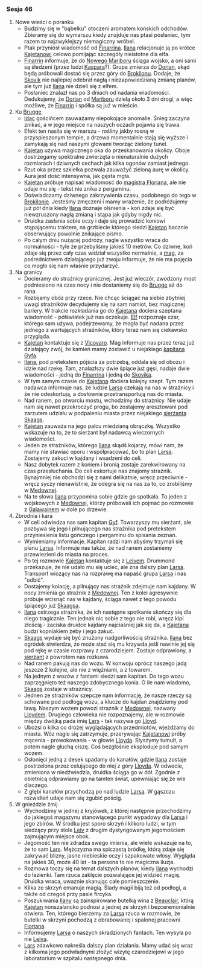 ### Sesja 46
1. Nowe wieści o poranku
    - Budzimy się w "bąbelku" otoczeni aromatem końskich odchodów. Zbieramy się do wymarszu kiedy znajduje nas ptasi posłaniec, tym razem to najzwyklejszy niemagiczny wróbel.
    - Ptak przyniósł wiadomość od [Finarrina](#p_druid_finarrin). [Ilana](#g_ilana) relacjonuje ją po krótce [Kajetanowi](#g_kajetan) celowo pomijając szczegóły nieistotne dla elfa. 
    - [Finarrin](#p_druid_finarrin) informuje, że do [Nowego Mariboru](#l_maribor) ściąga wojsko, a oni sami są śledzeni (przez ludzi [Kaspara](#p_kaspar)?). Grupa zmierza do [Dorian](#l_dorian), skąd będą próbowali dostać się przez góry do [Brokilonu](#l_brokilon). Dodaje, że [Skovik](#p_skovik) nie najlepiej odebrał nagłą i niezapowiedzianą zmianę planów, ale tym już [Ilana](#g_ilana) nie dzieli się z elfem.
    - Posłaniec znalazł nas po 3 dniach od nadania wiadomości. Dedukujemy, że [Dorian](#l_dorian) od [Mariboru](#l_maribor) dzielą około 3 dni drogi, a więc możliwe, że [Finarrin](#p_druid_finarrin) i spółka są już w mieście.
2. Ku [Brugge](#l_brugge)
    - [Idąc](#p_ida) gościńcem zauważamy niepokojące anomalie. Śnieg zaczyna znikać, a w jego miejsce na naszych oczach pojawia się trawa. 
    - Efekt ten nasila się w marszu - rośliny jakby rosną w przyspieszonym tempie, a drzewa momentalnie stają się wyższe i zamykają się nad naszymi głowami tworząc zielony tunel.
    - [Kajetan](#g_kajetan) używa magicznego oka do przeskanowania okolicy. Oboje dostrzegamy spektralne zwierzęta o nienaturalnie dużych rozmiarach i  dziwnych cechach jak kilka ogonów zamiast jednego.
    - Rzut oka przez szkiełka pozwala zauważyć zieloną aurę w okolicy. Aura jest dość intensywna, jak gęsta mgła.
    - [Kajetan](#g_kajetan) próbuje napisać wiadomość do [magistra Floriana](#p_florian_z_vicovaro), ale nie udaje mu się - tekst nie znika z pergaminu.
    - Doświadczamy dziwnego zakrzywienia czasu, podobnego do tego w [Brokilonie](#l_brokilon). Jesteśmy zmęczeni i mamy wrażenie, że podróżujemy już pół dnia kiedy [Ilana](#g_ilana) doznaje olśnienia - koń zdaje się być niewzruszony nagłą zmianą i stąpa jak gdyby nigdy nic.
    - Druidka zasłania sobie oczy i daje się prowadzić koniowi stąpającemu traktem, na grzbiecie którego siedzi [Kajetan](#g_kajetan) bacznie obserwujący powolnie znikające pismo.
    - Po całym dniu nużącej podróży, nagle wszystko wraca do normalności - tyle że przebyliśmy jakieś 10 metrów. Co dziwne, koń zdaje się przez cały czas widział wszystko normalnie, a [mag](#p_florian_z_vicovaro), za pośrednictwem działającego już zwoju informuje, że nie ma pojęcia co mogło się nam właśnie przydarzyć.
3. Na granicy
    - Docieramy do strażnicy granicznej. Jest już wieczór, zwodzony most podniesiono na czas nocy i nie dostaniemy się do [Brugge](#l_brugge) aż do rana.
    - Rozbijamy obóz przy rzece. Nie chcąc ściągać na siebie zbytniej uwagi strażników decydujemy się na sam namiot, bez magicznej bariery. W trakcie rozkładania go do [Kajetana](#g_kajetan) dociera szeptana wiadomość - półświatek już nas oczekuje. [Elf](#g_kajetan) rozpoznaje czar, którego sam używa, podejrzewamy, że mogła być nadana przez jednego z wartujących strażników, który teraz nam się ciekawsko przygląda.
    - [Kajetan](#g_kajetan) kontaktuje się z [Vicovaro](#p_florian_z_vicovaro). Mag informuje nas przez teraz już działający zwój, że kamień mamy zostawić u niejakiego [kapitana Gyfa](#p_gyf).
    - [Ilana](#g_ilana), pod pretekstem pójścia za potrzebą, oddala się od obozu i idzie nad rzekę. Tam, znalazłszy dwie śpiące już gęsi, nadaje dwie wiadomości - jedną do [Finarrina](#p_druid_finarrin) i jedną do [Skovika](#p_skovik).
    - W tym samym czasie do [Kajetana](#g_kajetan) dociera kolejny szept. Tym razem nadawca informuje nas, że ludzie [Larsa](#p_lars) czekają na nas w strażnicy i że nie odeskortują, a dosłownie przetransportują nas do miasta.
    - Nad ranem, po otwarciu mostu, wchodzimy do strażnicy. Nie udaje nam się nawet przekroczyć progu, bo zostajemy aresztowani pod zarzutem udziału w podpaleniu miasta przez niejakiego [sierżanta Skaags](#p_skaags).
    - [Kajetan](#g_kajetan) zauważa na jego palcu miedzianą obrączkę. Wszystko wskazuje na to, że to sierżant był nadawcą wieczornych wiadomości.
    - Jeden ze strażników, którego [Ilana](#g_ilana) skądś kojarzy, mówi nam, że mamy nie stawiać oporu i współpracować, bo to plan [Larsa](#p_lars). Zostajemy zakuci w kajdany i wsadzeni do celi.
    - Nasz dobytek razem z koniem i bronią zostaje zarekwirowany na czas przesłuchania. Do celi eskortuje nas znajomy strażnik. Bynajmniej nie obchodzi się z nami delikatnie, wręcz przeciwnie - wręcz syczy nienawistnie, że odegra się na nas za to, co zrobiliśmy w [Medownej](#l_medowna).
    - Na te słowa [Ilana](#g_ilana) przypomina sobie gdzie go spotkała. To jeden z wojskowych z [Medownej](#l_medowna), którzy próbowali ich pojmać po rozmowie z [Galawainem](#p_galawain) w dole po drzewie.
4. Zbrodnia i kara
    - W celi odwiedza nas sam kapitan [Gyf](#p_gyf). Towarzyszy mu sierżant, ale pozbywa się jego i pilnującego nas strażnika pod pretekstem przyniesienia listu gończego i pergaminu do spisania zeznań.
    - Wymieniamy informacje. Kapitan radzi nam abyśmy trzymali się planu [Larsa](#p_lars). Informuje nas także, że nad ranem zostaniemy przewiezieni do miasta na proces.
    - Po tej rozmowie [Kajetan](#g_kajetan) kontaktuje się z [Leivem](#p_leiv). Drummond przekazuje, że nie udało mu się uciec, ale zna dalszy plan [Larsa](#p_lars). Transport wiozący nas na rozprawę ma napaść grupa [Larsa](#p_lars) i nas "odbić".
    - Dostajemy kolację, a pilnujący nas strażnik zdejmuje nam kajdany. W nocy zmienia go strażnik z [Medownej](#l_medowna). Ten z kolei agresywnie próbuje wcisnąć nas w kajdany, ściąga nawet z tego powodu śpiącego już [Skaagsa](#p_skaags).
    - [Ilana](#g_ilana) ostrzega strażnika, że ich następne spotkanie skończy się dla niego tragicznie. Ten jednak nic sobie z tego nie robi, wręcz kipi złością - zaciska druidce kajdany najciaśniej jak się da, a [Kajetana](#g_kajetan) budzi kopniakiem żeby i jego zakuć.
    - [Skaags](#p_skaags) wydaje się być znużony nadgorliwością strażnika. [Ilana](#g_ilana) bez ogródek stwierdza, że może stać się mu krzywda jeśli nawinie jej się pod rękę w czasie rozprawy z czarodziejem. Zostaje odprawiony, a [sierżant](#p_skaags) z powrotem nas rozkuwa.
    - Nad ranem pakują nas do wozu. W konwoju oprócz naszego jadą jeszcze 2 kolejne, ale nie z więźniami, a z towarem.
    - Na jednym z wozów z fantami siedzi sam kapitan. Do tego wozu zaprzęgnięto też naszego zdobycznego konia. O ile nam wiadomo, [Skaags](#p_skaags) zostaje w strażnicy.
    - Jednen ze strażników szepcze nam informację, że nasze rzeczy są schowane pod podłogą wozu, a klucze do kajdan znajdziemy pod ławą. Naszym wozem powozi strażnik z [Medownej](#l_medowna), nazwany [Lloydem](#p_lloyd). Drugiego człowieka nie rozpoznajemy, ale w rozmowie między dwójką pada imię [Lars](#p_lars) - tak nazywa go [Lloyd](#p_lloyd).
    - Ubożsi o kilka co drożej wyglądających przedmiotów, wjeżdżamy do miasta. Wóz nagle się zatrzymuje, przerywając [Kajetanowi](#g_kajetan) próby mącenia - prowokowania - w głowie [Lloyda](#p_lloyd). Słyszymy tumult, a potem nagle głuchą ciszę. Coś bezgłośnie eksploduje pod samym wozem.
    - Osłonięci jedną z desek spadamy do kanałów, gdzie [Ilana](#g_ilana) zostaje postrzelona przez celującego do niej z góry [Lloyda](#p_lloyd). W odwecie, zmieniona w niedźwiedzia, druidka ściąga go w dół. Zgodnie z obietnicą odprawiamy go na tamten świat, upewniając się że wie dlaczego.
    - Z głębi kanałów przychodzą po nad ludzie [Larsa](#p_lars). W gąszczu rozwidleń udaje nam się zgubić pościg.
5. W gnieździe żmij
    - Wychodzimy w jednej z kryjówek, z której następnie przechodzimy do jakiegoś magazynu stanowiącego punkt wypadowy dla [Larsa](#p_lars) i jego zbirów. W środku jest sporo skrzyń i kilkoro ludzi, w tym siedzący przy stole [Leiv](#p_leiv) z drugim dystyngowanym jegomościem zajmującym miejsce obok.
    - Jegomość ten nie zdradza swego imienia, ale wiele wskazuje na to, że to sam [Lars](#p_lars). Mężczyzna ma spiczastą bródkę, którą zdaje się zakrywać blizny, jasne niebieskie oczy i szpakowate włosy. Wygląda na jakieś 30, może 40 lat - ta persona to nie magiczna iluzja.
    - Rozmowa toczy się na temat dalszych planów, kiedy [Ilana](#g_ilana) wychodzi do łazienki. Tam rzuca zaklęcie pozwalające jej widzieć magię. Druidka wraca, uważnie skanując całe pomieszczenie.
    - Kilka ze skrzyń emanuje magią. Ślady magii biją też od podłogi, a także od czegoś przy pasie fircyka.
    - Poszukiwania [Ilany](#g_ilana) są zainspirowane butelką wina z [Beauclair](#l_beauclair), którą [Kajetan](#g_kajetan) nonszalancko podnosi z jednej ze skrzyń i bezceremonialnie otwiera. Ten, którego bierzemy za [Larsa](#p_lars) rzuca w rozmowie, że butelki w skrzyni pochodzą z obrabowanej i spalonej pracowni [Floriana](#p_florian_z_vicovaro).
    - Informujemy [Larsa](#p_lars) o naszych skradzionych fantach. Ten wysyła po nie [Leiva](#p_leiv).
    - [Lars](#p_lars) zdawkowo nakreśla dalszy plan działania. Mamy udać się wraz z kilkoma jego podwładnymi złożyć wizytę czarodziejowi w jego laboratorium w szpitalu następnego dnia.